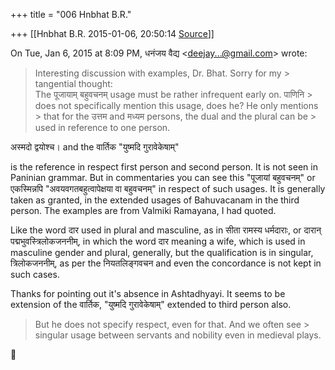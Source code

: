 +++
title = "006 Hnbhat B.R."

+++
[[Hnbhat B.R.	2015-01-06, 20:50:14 [Source](https://groups.google.com/g/samskrita/c/xUdPya2ivMk)]]



On Tue, Jan 6, 2015 at 8:09 PM, धनंजय वैद्य \<[deejay...@gmail.com]()\> wrote:  

> Interesting discussion with examples, Dr. Bhat. Sorry for my > tangential thought:  
> The पूजायाम् बहुवचनम् usage must be rather infrequent early on. पाणिनि > does not specifically mention this usage, does he? He only mentions > that for the उत्तम and मध्यम persons, the dual and the plural can be > used in reference to one person.

  

अस्मदो द्वयोश्च। and the वार्तिक "युष्मदि गुरावेकेषाम्"

  

is the reference in respect first person and second person. It is not seen in Paninian grammar. But in commentaries you can see this "पूजायां बहुवचनम्" or एकस्मिन्नपि "अवयवगतबहुत्वापेक्षया वा बहुवचनम्" in respect of such usages. It is generally taken as granted, in the extended usages of Bahuvacanam in the third person. The examples are from Valmiki Ramayana, I had quoted.

  

Like the word दार used in plural and masculine, as in सीता रामस्य धर्मदाराः, or दारान् पद्मभुवस्त्रिलोकजननीम्, in which the word दार meaning a wife, which is used in masculine gender and plural, generally, but the qualification is in singular, त्रिलोकजननीम्, as per the नियतलिङ्गवचन and even the concordance is not kept in such cases.

  

Thanks for pointing out it's absence in Ashtadhyayi. It seems to be extension of the वार्तिक, "युष्मदि गुरावेकेषाम्" extended to third person also.

  

  

  

  

  

  

  

  



> But he does not specify respect, even for that. And we often see > singular usage between servants and nobility even in medieval plays.  



